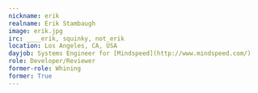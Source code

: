 ```yaml
---
nickname: erik
realname: Erik Stambaugh
image: erik.jpg
irc: ____erik, squinky, not_erik
location: Los Angeles, CA, USA
dayjob: Systems Engineer for [Mindspeed](http://www.mindspeed.com/)
role: Developer/Reviewer
former-role: Whining
former: True
---
```


